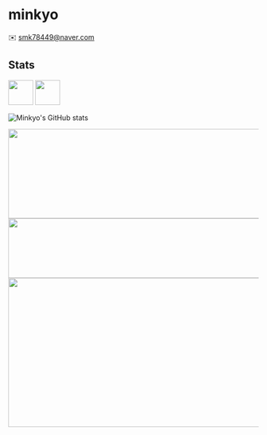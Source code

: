 # minkyo
✉️ smk78449@naver.com

## Stats
<p>
  <img src="https://cdn.jsdelivr.net/gh/devicons/devicon/icons/react/react-original.svg" width="50" height="50"/>
  <img src="https://cdn.jsdelivr.net/gh/devicons/devicon/icons/typescript/typescript-original.svg" width="50" height="50"/>
</p>

![Minkyo's GitHub stats](https://github-readme-stats.vercel.app/api?username=minkyo&show_icons=true&theme=tokyonight)

<a href="https://github.com/devxb/gitanimals">
  <img src="https://render.gitanimals.org/lines/wk1717" width="1000" height="180"/>
  <img
    src="https://render.gitanimals.org/lines/wk1717?pet-id=760665346219912745"
    width="700"
    height="120"
  />
</a>
<a href="https://www.gitanimals.org/en_US?utm_medium=image&utm_source=wk1717&utm_content=farm">
<img
  src="https://render.gitanimals.org/farms/wk1717"
  width="600"
  height="300"
/>
</a>
